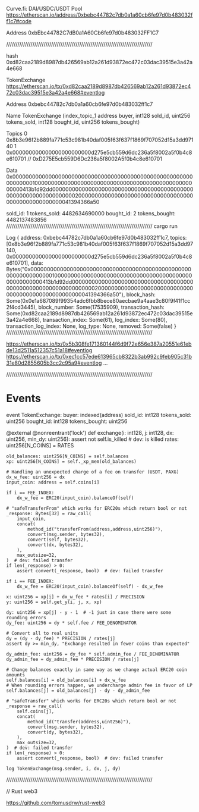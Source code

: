 Curve.fi: DAI/USDC/USDT Pool 
https://etherscan.io/address/0xbebc44782c7db0a1a60cb6fe97d0b483032ff1c7#code

Address
0xbEbc44782C7dB0a1A60Cb6fe97d0b483032FF1C7

//////////////////////////////////////////////////////////////////////////////

hash 0xd82caa2189d8987db426569ab12a261d93872ec472c03dac39515e3a42a4e668

TokenExchange
https://etherscan.io/tx/0xd82caa2189d8987db426569ab12a261d93872ec472c03dac39515e3a42a4e668#eventlog

Address
0xbebc44782c7db0a1a60cb6fe97d0b483032ff1c7

Name
TokenExchange (index_topic_1 address buyer, int128 sold_id, uint256 tokens_sold, int128 bought_id, uint256 tokens_bought)

Topics
0 0x8b3e96f2b889fa771c53c981b40daf005f63f637f1869f707052d15a3dd97140
1 0x000000000000000000000000d275e5cb559d6dc236a5f8002a5f0b4c8e610701 // 0xD275E5cb559D6Dc236a5f8002A5f0b4c8e610701

Data
0x000000000000000000000000000000000000000000000000000000000000000100000000000000000000000000000000000000000000000000000413b1d92dd000000000000000000000000000000000000000000000000000000000000000020000000000000000000000000000000000000000000000000000041394366a50

sold_id: 1
tokens_sold: 4482634690000
bought_id: 2
tokens_bought: 4482137483856
//////////////////////////////////////////////////////////////////////////////
cargo run

Log {
  address: 0xbebc44782c7db0a1a60cb6fe97d0b483032ff1c7,
  topics: [0x8b3e96f2b889fa771c53c981b40daf005f63f637f1869f707052d15a3dd97140, 0x000000000000000000000000d275e5cb559d6dc236a5f8002a5f0b4c8e610701],
  data: Bytes("0x000000000000000000000000000000000000000000000000000000000000000100000000000000000000000000000000000000000000000000000413b1d92dd000000000000000000000000000000000000000000000000000000000000000020000000000000000000000000000000000000000000000000000041394366a50"), 
  block_hash: Some(0x0e1a687089f99354adc6fbb8bece80aecbae9a4aae3c80f9f41f1cc2f4cd3445),
  block_number: Some(17535909),
  transaction_hash: Some(0xd82caa2189d8987db426569ab12a261d93872ec472c03dac39515e3a42a4e668),
  transaction_index: Some(61),
  log_index: Some(80),
  transaction_log_index: None,
  log_type: None,
  removed: Some(false)
}
//////////////////////////////////////////////////////////////////////////////

https://etherscan.io/tx/0x5b308fe171360144f6d9f72e656e387a20551e61ebde13d2511a512357c51a18#eventlog
https://etherscan.io/tx/0xec1cc57ede613965cb8322b3ab992c9feb905c31b31e80d2855605b3cc2c95a9#eventlog
...

//////////////////////////////////////////////////////////////////////////////
# Events
event TokenExchange:
    buyer: indexed(address)
    sold_id: int128
    tokens_sold: uint256
    bought_id: int128
    tokens_bought: uint256


@external
@nonreentrant('lock')
def exchange(i: int128, j: int128, dx: uint256, min_dy: uint256):
    assert not self.is_killed  # dev: is killed
    rates: uint256[N_COINS] = RATES

    old_balances: uint256[N_COINS] = self.balances
    xp: uint256[N_COINS] = self._xp_mem(old_balances)

    # Handling an unexpected charge of a fee on transfer (USDT, PAXG)
    dx_w_fee: uint256 = dx
    input_coin: address = self.coins[i]

    if i == FEE_INDEX:
        dx_w_fee = ERC20(input_coin).balanceOf(self)

    # "safeTransferFrom" which works for ERC20s which return bool or not
    _response: Bytes[32] = raw_call(
        input_coin,
        concat(
            method_id("transferFrom(address,address,uint256)"),
            convert(msg.sender, bytes32),
            convert(self, bytes32),
            convert(dx, bytes32),
        ),
        max_outsize=32,
    )  # dev: failed transfer
    if len(_response) > 0:
        assert convert(_response, bool)  # dev: failed transfer

    if i == FEE_INDEX:
        dx_w_fee = ERC20(input_coin).balanceOf(self) - dx_w_fee

    x: uint256 = xp[i] + dx_w_fee * rates[i] / PRECISION
    y: uint256 = self.get_y(i, j, x, xp)

    dy: uint256 = xp[j] - y - 1  # -1 just in case there were some rounding errors
    dy_fee: uint256 = dy * self.fee / FEE_DENOMINATOR

    # Convert all to real units
    dy = (dy - dy_fee) * PRECISION / rates[j]
    assert dy >= min_dy, "Exchange resulted in fewer coins than expected"

    dy_admin_fee: uint256 = dy_fee * self.admin_fee / FEE_DENOMINATOR
    dy_admin_fee = dy_admin_fee * PRECISION / rates[j]

    # Change balances exactly in same way as we change actual ERC20 coin amounts
    self.balances[i] = old_balances[i] + dx_w_fee
    # When rounding errors happen, we undercharge admin fee in favor of LP
    self.balances[j] = old_balances[j] - dy - dy_admin_fee

    # "safeTransfer" which works for ERC20s which return bool or not
    _response = raw_call(
        self.coins[j],
        concat(
            method_id("transfer(address,uint256)"),
            convert(msg.sender, bytes32),
            convert(dy, bytes32),
        ),
        max_outsize=32,
    )  # dev: failed transfer
    if len(_response) > 0:
        assert convert(_response, bool)  # dev: failed transfer

    log TokenExchange(msg.sender, i, dx, j, dy)

//////////////////////////////////////////////////////////////////////////////

// Rust web3

https://github.com/tomusdrw/rust-web3
